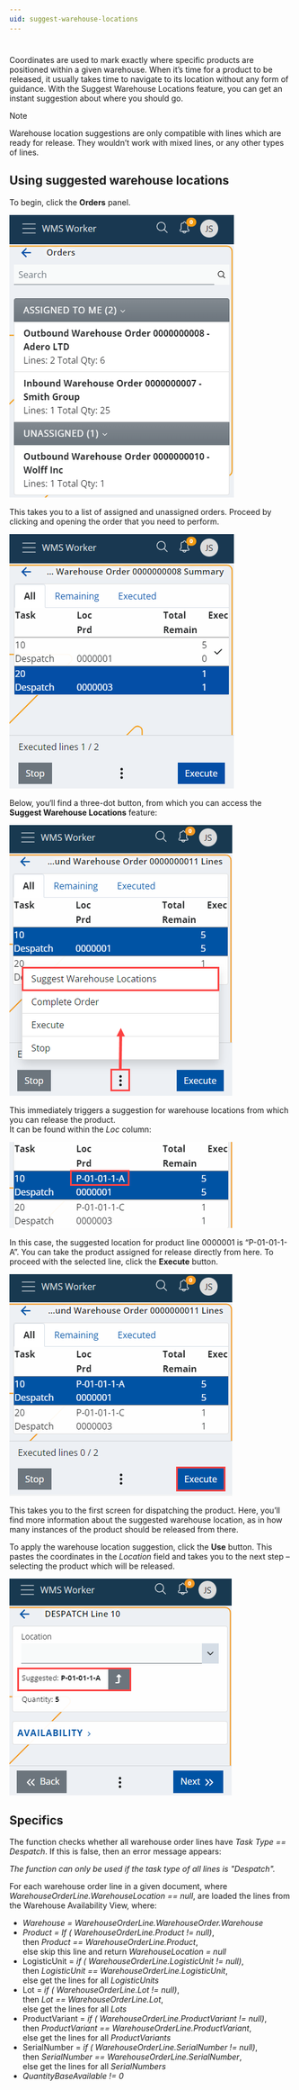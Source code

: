 ```yaml
---
uid: suggest-warehouse-locations
---
```


# 

Coordinates are used to mark exactly where specific products are positioned within a given warehouse. When it’s time for a product to be released, it usually takes time to navigate to its location without any form of guidance. With the Suggest Warehouse Locations feature, you can get an instant suggestion about where you should go. 

> [!NOTE] 
> 
> Warehouse location suggestions are only compatible with lines which are ready for release. They wouldn’t work with mixed lines, or any other types of lines.

## Using suggested warehouse locations

To begin, click the **Orders** panel.

![Picture](pictures/orders.png)
 
This takes you to a list of assigned and unassigned orders. 
Proceed by clicking and opening the order that you need to perform.

![Picture](pictures/open-order.png)
 
Below, you‘ll find a three-dot button, from which you can access the **Suggest Warehouse Locations** feature:

![Picture](../how-it-works/pictures/suggest-locations.png)

This immediately triggers a suggestion for warehouse locations from which you can release the product. <br /> It can be found within the _Loc_ column:

![Picture](../how-it-works/pictures/location.png)

In this case, the suggested location for product line 0000001 is “P-01-01-1-A”. You can take the product assigned for release directly from here.
To proceed with the selected line, click the **Execute** button.

![Picture](../how-it-works/pictures/execute-order.png)

This takes you to the first screen for dispatching the product. Here, you’ll find more information about the suggested warehouse location, as in how many instances of the product should be released from there.

To apply the warehouse location suggestion, click the **Use** button. 
This pastes the coordinates in the _Location_ field and takes you to the next step – selecting the product which will be released.

![Picture](../how-it-works/pictures/suggested-location.png)
 
## Specifics

The function checks whether all warehouse order lines have _Task Type == Despatch_. If this is false, then an error message appears:

_The function can only be used if the task type of all lines is "Despatch"._

For each warehouse order line in a given document, where _WarehouseOrderLine.WarehouseLocation == null_, are loaded the lines from the Warehouse Availability View, where:

- _Warehouse = WarehouseOrderLine.WarehouseOrder.Warehouse_
- _Product = If ( WarehouseOrderLine.Product != null)_, <br />
           then _Product == WarehouseOrderLine.Product_, <br />
           else skip this line and return _WarehouseLocation = null_ <br />
- LogisticUnit = _if ( WarehouseOrderLine.LogisticUnit != null)_, <br />
           then _LogisticUnit == WarehouseOrderLine.LogisticUnit_, <br />
           else get the lines for all _LogisticUnits_ <br />
- Lot = _if ( WarehouseOrderLine.Lot != null)_, <br />
           then _Lot == WarehouseOrderLine.Lot_, <br />
           else get the lines for all _Lots_ <br />
- ProductVariant = _if ( WarehouseOrderLine.ProductVariant != null)_, <br />
           then _ProductVariant == WarehouseOrderLine.ProductVariant_, <br />
           else get the lines for all _ProductVariants_ <br />
- SerialNumber = _if ( WarehouseOrderLine.SerialNumber != null)_, <br />
           then _SerialNumber == WarehouseOrderLine.SerialNumber_, <br />
           else get the lines for all _SerialNumbers_ <br />
- _QuantityBaseAvailable != 0_ 
